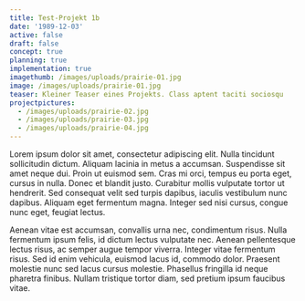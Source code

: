 ```yaml
---
title: Test-Projekt 1b
date: '1989-12-03'
active: false
draft: false
concept: true
planning: true
implementation: true
imagethumb: /images/uploads/prairie-01.jpg
image: /images/uploads/prairie-01.jpg
teaser: Kleiner Teaser eines Projekts. Class aptent taciti sociosqu
projectpictures:
  - /images/uploads/prairie-02.jpg
  - /images/uploads/prairie-03.jpg
  - /images/uploads/prairie-04.jpg
---
```

Lorem ipsum dolor sit amet, consectetur adipiscing elit. Nulla tincidunt sollicitudin dictum. Aliquam lacinia in metus a accumsan. Suspendisse sit amet neque dui. Proin ut euismod sem. Cras mi orci, tempus eu porta eget, cursus in nulla. Donec et blandit justo. Curabitur mollis vulputate tortor ut hendrerit. Sed consequat velit sed turpis dapibus, iaculis vestibulum nunc dapibus. Aliquam eget fermentum magna. Integer sed nisi cursus, congue nunc eget, feugiat lectus.

Aenean vitae est accumsan, convallis urna nec, condimentum risus. Nulla fermentum ipsum felis, id dictum lectus vulputate nec. Aenean pellentesque lectus risus, ac semper augue tempor viverra. Integer vitae fermentum risus. Sed id enim vehicula, euismod lacus id, commodo dolor. Praesent molestie nunc sed lacus cursus molestie. Phasellus fringilla id neque pharetra finibus. Nullam tristique tortor diam, sed pretium ipsum faucibus vitae.

